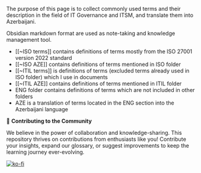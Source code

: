 The purpose of this page is to collect commonly used terms and their description in the field of IT Governance and ITSM, and translate them into Azerbaijani.

Obsidian markdown format are used as note-taking and knowledge management tool.

- [[~ISO terms]] contains definitions of terms mostly from the ISO 27001 version 2022 standard
- [[~ISO AZE]] contains definitions of terms mentioned in ISO folder
- [[~ITIL terms]] is definitions of terms (excluded terms already used in ISO folder) which I use in documents
- [[~ITIL AZE]] contains definitions of terms mentioned in ITIL folder
- ENG folder contains definitions of terms which are not included in other folders
- AZE is a translation of terms located in the ENG section into the Azerbaijani language

🌱 **Contributing to the Community**

We believe in the power of collaboration and knowledge-sharing. This repository thrives on contributions from enthusiasts like you! Contribute your insights, expand our glossary, or suggest improvements to keep the learning journey ever-evolving.

[![ko-fi](https://camo.githubusercontent.com/cd07f1a5d90e454e7bbf69d22ebe4cdbd3a0b3dcf56ba0b6c2495a8e99c776be/68747470733a2f2f6b6f2d66692e636f6d2f696d672f676974687562627574746f6e5f736d2e737667)](https://ko-fi.com/Z8Z4O5IBZ)